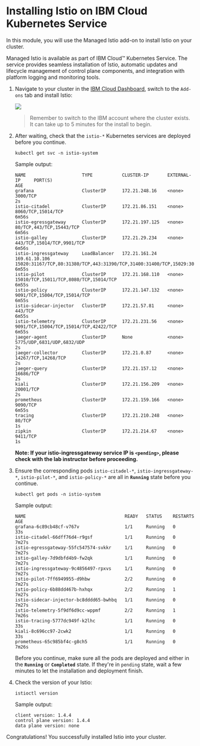 # Installing Istio on IBM Cloud Kubernetes Service

In this module, you will use the Managed Istio add-on to install Istio on your cluster. 

Managed Istio is available as part of IBM Cloud™ Kubernetes Service. The service provides seamless installation of Istio, automatic updates and lifecycle management of control plane components, and integration with platform logging and monitoring tools.
  
1.  Navigate to your cluster in the [IBM Cloud Dashboard](https://cloud.ibm.com/kubernetes/clusters), switch to the `Add-ons` tab and install Istio:

    ![](../README_images/istioinstall.png)
    <!-- ```shell
    ibmcloud ks cluster addon enable istio --cluster $MYCLUSTER
    ``` -->

    > Remember to switch to the IBM account where the cluster exists. It can take up to 5 minutes for the install to begin.

2.  After waiting, check that the `istio-*` Kubernetes services are deployed before you continue.

    ```
    kubectl get svc -n istio-system
    ```

    Sample output:
    ```shell
    NAME                     TYPE           CLUSTER-IP       EXTERNAL-IP     PORT(S)                                                                                                                                      AGE
    grafana                  ClusterIP      172.21.248.16    <none>          3000/TCP                                                                                                                                     2s
    istio-citadel            ClusterIP      172.21.86.151    <none>          8060/TCP,15014/TCP                                                                                                                           6m56s
    istio-egressgateway      ClusterIP      172.21.197.125   <none>          80/TCP,443/TCP,15443/TCP                                                                                                                     6m56s
    istio-galley             ClusterIP      172.21.29.234    <none>          443/TCP,15014/TCP,9901/TCP                                                                                                                   6m56s
    istio-ingressgateway     LoadBalancer   172.21.161.24    169.61.10.106   15020:31167/TCP,80:31380/TCP,443:31390/TCP,31400:31400/TCP,15029:30889/TCP,15030:31326/TCP,15031:30961/TCP,15032:31491/TCP,15443:30967/TCP   6m55s
    istio-pilot              ClusterIP      172.21.168.110   <none>          15010/TCP,15011/TCP,8080/TCP,15014/TCP                                                                                                       6m55s
    istio-policy             ClusterIP      172.21.147.132   <none>          9091/TCP,15004/TCP,15014/TCP                                                                                                                 6m55s
    istio-sidecar-injector   ClusterIP      172.21.57.81     <none>          443/TCP                                                                                                                                      6m55s
    istio-telemetry          ClusterIP      172.21.231.56    <none>          9091/TCP,15004/TCP,15014/TCP,42422/TCP                                                                                                       6m55s
    jaeger-agent             ClusterIP      None             <none>          5775/UDP,6831/UDP,6832/UDP                                                                                                                   2s
    jaeger-collector         ClusterIP      172.21.0.87      <none>          14267/TCP,14268/TCP                                                                                                                          2s
    jaeger-query             ClusterIP      172.21.157.12    <none>          16686/TCP                                                                                                                                    2s
    kiali                    ClusterIP      172.21.156.209   <none>          20001/TCP                                                                                                                                    2s
    prometheus               ClusterIP      172.21.159.166   <none>          9090/TCP                                                                                                                                     6m55s
    tracing                  ClusterIP      172.21.210.248   <none>          80/TCP                                                                                                                                       1s
    zipkin                   ClusterIP      172.21.214.67    <none>          9411/TCP                                                                                                                                     1s

    ```

    **Note: If your istio-ingressgateway service IP is `<pending>`, please check with the lab instructor before proceeding.**

1.  Ensure the corresponding pods `istio-citadel-*`, `istio-ingressgateway-*`, `istio-pilot-*`, and `istio-policy-*` are all in **`Running`** state before you continue.

    ```shell
    kubectl get pods -n istio-system
    ```
    Sample output:
    ```shell
    NAME                                     READY   STATUS    RESTARTS   AGE
    grafana-6c89cb48cf-v767v                 1/1     Running   0          33s
    istio-citadel-66dff76d4-r9gsf            1/1     Running   0          7m27s
    istio-egressgateway-55fc547574-svkkr     1/1     Running   0          7m27s
    istio-galley-7d9dbfd4b9-fw2qk            1/1     Running   0          7m27s
    istio-ingressgateway-9c4856497-rpxvs     1/1     Running   0          7m27s
    istio-pilot-7ff6949955-d9hbw             2/2     Running   0          7m27s
    istio-policy-6b88dd467b-hxhqx            2/2     Running   1          7m27s
    istio-sidecar-injector-bc8dddd65-bwhbq   1/1     Running   0          7m27s
    istio-telemetry-5f9df6d9cc-wppmf         2/2     Running   1          7m26s
    istio-tracing-5777dc949f-k2lhc           1/1     Running   0          33s
    kiali-8c696cc97-2cwk2                    1/1     Running   0          33s
    prometheus-65c985bf4c-g8ch5              1/1     Running   0          7m26s
    ```

    Before you continue, make sure all the pods are deployed and either in the **`Running`** or **`Completed`** state. If they're in `pending` state, wait a few minutes to let the installation and deployment finish.

2. Check the version of your Istio:
    ```shell
    istioctl version
    ```
    Sample output:
    ```shell
    client version: 1.4.4
    control plane version: 1.4.4
    data plane version: none
    ```
    
Congratulations! You successfully installed Istio into your cluster.
